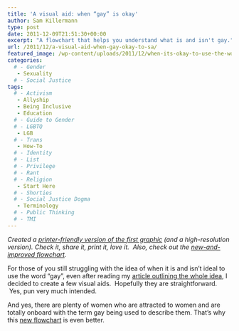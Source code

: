 ```yaml
---
title: 'A visual aid: when “gay” is okay'
author: Sam Killermann
type: post
date: 2011-12-09T21:51:30+00:00
excerpt: "A flowchart that helps you understand what is and isn't gay."
url: /2011/12/a-visual-aid-when-gay-okay-to-sa/
featured_image: /wp-content/uploads/2011/12/when-its-okay-to-use-the-word-gay-flow-chart2.jpg
categories: 
  # - Gender
   - Sexuality
  # - Social Justice
tags:
  # - Activism
   - Allyship
   - Being Inclusive
   - Education
  # - Guide to Gender
  # - LGBTQ
   - LGB
  # - Trans
   - How-To
  # - Identity
  # - List
  # - Privilege
  # - Rant
  # - Religion
   - Start Here
  # - Shorties
  # - Social Justice Dogma
   - Terminology
  # - Public Thinking
  # - TMI
---
```

<address class="focus rounded-corners">
  Created a <a title="When to use the word “gay” [PRINT]" href="/2012/02/when-to-use-the-word-gay-print/">printer-friendly version of the first graphic</a> (and a high-resolution version). Check it, share it, print it, love it.  Also, check out the <a title="Even better flowchart: when it’s okay to say “gay”" href="/2012/04/even-better-flowchart-when-its-okay-to-say-gay/">new-and-improved flowchart</a>.
</address>

For those of you still struggling with the idea of when it is and isn&#8217;t ideal to use the word &#8220;gay&#8221;, even after reading my <a title="If you call someone gay, he better be a guy who likes guys." href="/2011/12/if-you-call-someone-gay-he-better-be-a-guy-who-likes-guys/" target="_blank">article outlining the whole idea</a>, I decided to create a few visual aids.  Hopefully they are straightforward.  Yes, pun very much intended.

And yes, there are plenty of women who are attracted to women and are totally onboard with the term gay being used to describe them. That&#8217;s why this [new flowchart][1] is even better.

 [1]: /2012/04/even-better-flowchart-when-its-okay-to-say-gay/ "Flowchart: I Want To Say Gay (When it’s Okay)"